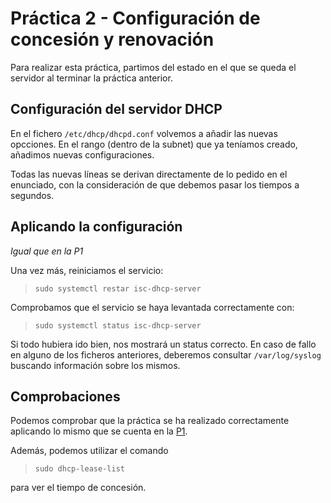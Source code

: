# Práctica 2 - Configuración de concesión y renovación

Para realizar esta práctica, partimos del estado en el que se queda el servidor al terminar la práctica anterior.

## Configuración del servidor DHCP

En el fichero `/etc/dhcp/dhcpd.conf` volvemos a añadir las nuevas opcciones. En el rango (dentro de la subnet) que ya teníamos creado, añadimos nuevas configuraciones.

Todas las nuevas líneas se derivan directamente de lo pedido en el enunciado, con la consideración de que debemos pasar los tiempos a segundos.

## Aplicando la configuración

_Igual que en la P1_

Una vez más, reiniciamos el servicio:

> `sudo systemctl restar isc-dhcp-server`

Comprobamos que el servicio se haya levantada correctamente con:

> `sudo systemctl status isc-dhcp-server`

Si todo hubiera ido bien, nos mostrará un status correcto. En caso de fallo en alguno de los ficheros anteriores, deberemos consultar `/var/log/syslog` buscando información sobre los mismos.

## Comprobaciones

Podemos comprobar que la práctica se ha realizado correctamente aplicando lo mismo que se cuenta en la [P1](../P1/instrucciones.md).

Además, podemos utilizar el comando 

> `sudo dhcp-lease-list`

para ver el tiempo de concesión.